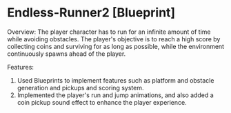 # Endless-Runner2 [Blueprint]

Overview:
 The player character has to run for an infinite amount of time while avoiding obstacles. The player's objective is to reach a high score by collecting coins and surviving for as long as possible, while the environment continuously spawns ahead of the player.

Features:
1. Used Blueprints to implement features such as platform and obstacle generation and pickups and scoring system. 
2. Implemented the player's run and jump animations, and also added a coin pickup sound effect to enhance the player experience.

